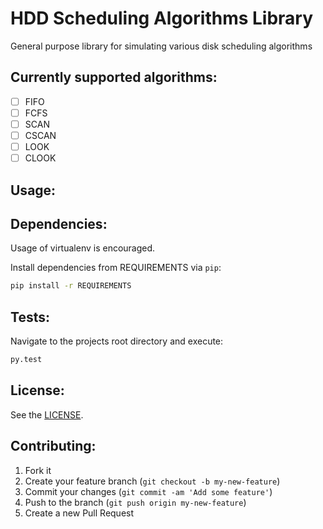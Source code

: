 HDD Scheduling Algorithms Library
=================================

General purpose library for simulating various disk scheduling algorithms

Currently supported algorithms:
-------------------------------
- [ ] FIFO
- [ ] FCFS
- [ ] SCAN
- [ ] CSCAN
- [ ] LOOK
- [ ] CLOOK

Usage:
------

Dependencies:
-------------

Usage of virtualenv is encouraged.

Install dependencies from REQUIREMENTS via `pip`:

```bash
pip install -r REQUIREMENTS
```

Tests:
------

Navigate to the projects root directory and execute:

```bash
py.test
```

License:
--------

See the [LICENSE](LICENSE).

Contributing:
-------------

1. Fork it
2. Create your feature branch (`git checkout -b my-new-feature`)
3. Commit your changes (`git commit -am 'Add some feature'`)
4. Push to the branch (`git push origin my-new-feature`)
5. Create a new Pull Request

